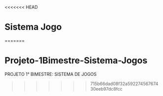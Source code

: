 <<<<<<< HEAD
# Sistema Jogo
=======
# Projeto-1Bimestre-Sistema-Jogos
PROJETO 1° BIMESTRE: SISTEMA DE JOGOS
>>>>>>> 715b66dad08f32a59227456767430eeb97dc8fcc
